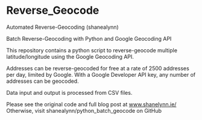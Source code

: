 # Reverse_Geocode
Automated Reverse-Geocoding (shanealynn)


Batch Reverse-Geocoding with Python and Google Geocoding API

This repository contains a python script to reverse-geocode multiple latitude/longitude using the Google Geocoding API.

Addresses can be reverse-geocoded for free at a rate of 2500 addresses per day, limited by Google. With a Google Developer API key, any number of addresses can be geocoded.

Data input and output is processed from CSV files.

Please see the original code and full blog post at www.shanelynn.ie/
Otherwise, visit shanealynn/python_batch_geocode on GitHub
